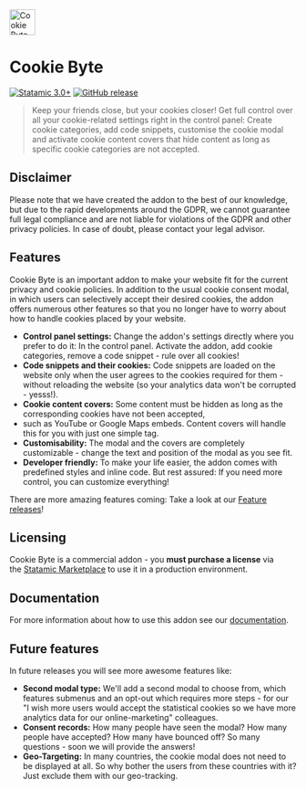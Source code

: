 <img src="https://raw.githubusercontent.com/dryven/cookie-byte/main/resources/svg/cookie-byte.svg" alt="Cookie Byte logo" width="45px" height="45px">

# Cookie Byte

[![Statamic 3.0+](https://img.shields.io/badge/Statamic-3.0%2B-FF269E)](https://statamic.com/)
[![GitHub release](https://img.shields.io/github/release/dryven/cookie-byte.svg)](https://github.com/dryven/cookie-byte/releases/)

> Keep your friends close, but your cookies closer! Get full control over all your cookie-related settings right in the
> control panel: Create cookie categories, add code snippets, customise the cookie modal and activate cookie content
> covers that hide content as long as specific cookie categories are not accepted.

## Disclaimer

Please note that we have created the addon to the best of our knowledge, but due to the rapid developments around the
GDPR, we cannot guarantee full legal compliance and are not liable for violations of the GDPR and other privacy
policies. In case of doubt, please contact your legal advisor.

## Features

Cookie Byte is an important addon to make your website fit for the current privacy and cookie policies. In addition to
the usual cookie consent modal, in which users can selectively accept their desired cookies, the addon offers numerous
other features so that you no longer have to worry about how to handle cookies placed by your website.

-   **Control panel settings:** Change the addon's settings directly where you prefer to do it: In the control panel.
    Activate the addon, add cookie categories, remove a code snippet - rule over all cookies!
-   **Code snippets and their cookies:** Code snippets are loaded on the website only when the user agrees to the cookies
    required for them - without reloading the website (so your analytics data won't be corrupted - yesss!).
-   **Cookie content covers:** Some content must be hidden as long as the corresponding cookies have not been accepted, 
-   such as YouTube or Google Maps embeds. Content covers will handle this for you with just one simple tag.
-   **Customisability:** The modal and the covers are completely customizable - change the text and position of the modal
    as you see fit.
-   **Developer friendly:** To make your life easier, the addon comes with predefined styles and inline code. But rest
    assured: If you need more control, you can customize everything!

There are more amazing features coming: Take a look at our [Feature releases](#future-features)!

## Licensing

Cookie Byte is a commercial addon - you **must purchase a license** via the [Statamic Marketplace](https://statamic.com/addons/dryven/cookie-byte) to use it in a production environment.

## Documentation

For more information about how to use this addon see our [documentation](DOCUMENTATION.md).

## Future features

In future releases you will see more awesome features like:

-   **Second modal type:** We'll add a second modal to choose from, which features submenus and an opt-out which requires
    more steps - for our "I wish more users would accept the statistical cookies so we have more analytics data for our
    online-marketing" colleagues.
-   **Consent records:** How many people have seen the modal? How many people have accepted? How many have bounced off? So
    many questions - soon we will provide the answers!
-   **Geo-Targeting:** In many countries, the cookie modal does not need to be displayed at all. So why bother the users
    from these countries with it? Just exclude them with our geo-tracking.
